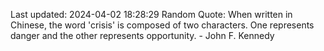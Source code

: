 Last updated: 2024-04-02 18:28:29
Random Quote: When written in Chinese, the word 'crisis' is composed of two characters. One represents danger and the other represents opportunity. - John F. Kennedy